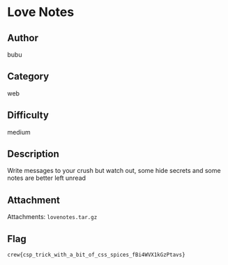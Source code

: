 # Love Notes

## Author

bubu

## Category

web

## Difficulty

medium

## Description

Write messages to your crush but watch out, some hide secrets and some notes are better left unread

## Attachment

Attachments: `lovenotes.tar.gz`


## Flag

`crew{csp_trick_with_a_bit_of_css_spices_fBi4WVX1kGzPtavs}`
